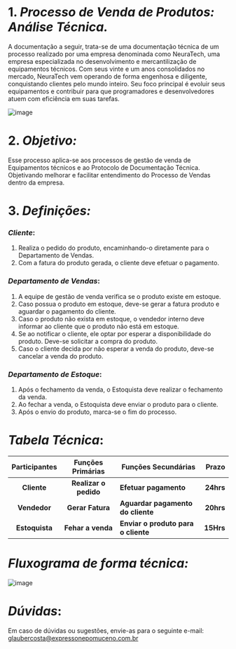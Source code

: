 # 1. *Processo de Venda de Produtos: Análise Técnica.*

A documentação a seguir, trata-se de uma documentação técnica de um processo realizado por uma empresa denominada como NeuraTech, uma empresa especializada no desenvolvimento e mercantilização de equipamentos técnicos. Com seus vinte e um anos consolidados no mercado, NeuraTech vem operando de forma engenhosa e diligente, conquistando clientes pelo mundo inteiro. Seu foco principal é evoluir seus equipamentos e contribuir para que programadores e desenvolvedores atuem com eficiência em suas tarefas. 

![image](https://github.com/glauberl1/Venda-de-produtos/assets/144731694/2aeb7b5e-fb0a-43e7-8783-8ddaae221145)



# 2. *Objetivo:*

Esse processo aplica-se aos processos de gestão de venda de Equipamentos técnicos e ao Protocolo de Documentação Técnica. Objetivando melhorar e facilitar entendimento do Processo de Vendas dentro da empresa.


# 3. *Definições:*


### *Cliente*:
1. Realiza o pedido do produto, encaminhando-o diretamente para o Departamento de Vendas.
2.  Com a fatura do produto gerada, o cliente deve efetuar o pagamento.
### *Departamento de Vendas*:
1. A equipe de gestão de venda verifica se o produto existe em estoque.
2. Caso possua o produto em estoque, deve-se gerar a fatura produto e aguardar o pagamento do cliente.
3. Caso o produto não exista em estoque, o vendedor interno deve informar ao cliente que o produto não está em estoque.
4. Se ao notificar o cliente, ele optar por esperar a disponibilidade do produto. Deve-se solicitar a compra do produto.
6. Caso o cliente decida por não esperar a venda do produto, deve-se cancelar a venda do produto.
### *Departamento de Estoque*:
1. Após o fechamento da venda, o Estoquista deve realizar o fechamento da venda.
2. Ao fechar a venda, o Estoquista deve enviar o produto para o cliente.
3. Após o envio do produto, marca-se o fim do processo.

# *Tabela Técnica*:

 
| Participantes | Funções Primárias | Funções Secundárias |  Prazo |
| :---: | :---: |--- |---: |
| **Cliente** | **Realizar o pedido** | **Efetuar pagamento** | **24hrs**
| **Vendedor** | **Gerar Fatura** | **Aguardar pagamento do cliente**| **20hrs**
| **Estoquista** | **Fehar a venda** | **Enviar o produto para o cliente** | **15Hrs**

# *Fluxograma de forma técnica:*
![image](https://github.com/glauberl1/Venda-de-produtos/assets/144731694/550a9044-9519-4e6a-bf96-fa51def51c9f)

# *Dúvidas*:
Em caso de dúvidas ou sugestões, envie-as para o seguinte e-mail: glaubercosta@expressonepomuceno.com.br
